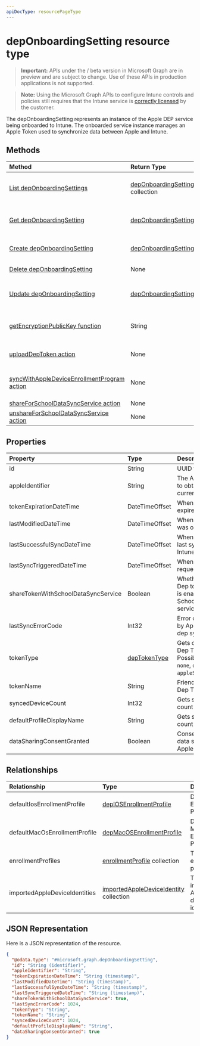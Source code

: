 ```yaml
---
apiDocType: resourcePageType
---
```

# depOnboardingSetting resource type

> **Important:** APIs under the / beta version in Microsoft Graph are in preview and are subject to change. Use of these APIs in production applications is not supported.

> **Note:** Using the Microsoft Graph APIs to configure Intune controls and policies still requires that the Intune service is [correctly licensed](https://go.microsoft.com/fwlink/?linkid=839381) by the customer.

The depOnboardingSetting represents an instance of the Apple DEP service being onboarded to Intune. The onboarded service instance manages an Apple Token used to synchronize data between Apple and Intune.
## Methods
|Method|Return Type|Description|
|:---|:---|:---|
|[List depOnboardingSettings](../api/intune_enrollment_deponboardingsetting_list.md)|[depOnboardingSetting](../resources/intune_enrollment_deponboardingsetting.md) collection|List properties and relationships of the [depOnboardingSetting](../resources/intune_enrollment_deponboardingsetting.md) objects.|
|[Get depOnboardingSetting](../api/intune_enrollment_deponboardingsetting_get.md)|[depOnboardingSetting](../resources/intune_enrollment_deponboardingsetting.md)|Read properties and relationships of the [depOnboardingSetting](../resources/intune_enrollment_deponboardingsetting.md) object.|
|[Create depOnboardingSetting](../api/intune_enrollment_deponboardingsetting_create.md)|[depOnboardingSetting](../resources/intune_enrollment_deponboardingsetting.md)|Create a new [depOnboardingSetting](../resources/intune_enrollment_deponboardingsetting.md) object.|
|[Delete depOnboardingSetting](../api/intune_enrollment_deponboardingsetting_delete.md)|None|Deletes a [depOnboardingSetting](../resources/intune_enrollment_deponboardingsetting.md).|
|[Update depOnboardingSetting](../api/intune_enrollment_deponboardingsetting_update.md)|[depOnboardingSetting](../resources/intune_enrollment_deponboardingsetting.md)|Update the properties of a [depOnboardingSetting](../resources/intune_enrollment_deponboardingsetting.md) object.|
|[getEncryptionPublicKey function](../api/intune_enrollment_deponboardingsetting_getencryptionpublickey.md)|String|Get a public key to use to encrypt the Apple device enrollment program token|
|[uploadDepToken action](../api/intune_enrollment_deponboardingsetting_uploaddeptoken.md)|None|Uploads a new Device Enrollment Program token|
|[syncWithAppleDeviceEnrollmentProgram action](../api/intune_enrollment_deponboardingsetting_syncwithappledeviceenrollmentprogram.md)|None|Synchronizes between Apple Device Enrollment Program and Intune|
|[shareForSchoolDataSyncService action](../api/intune_enrollment_deponboardingsetting_shareforschooldatasyncservice.md)|None|Not yet documented|
|[unshareForSchoolDataSyncService action](../api/intune_enrollment_deponboardingsetting_unshareforschooldatasyncservice.md)|None|Not yet documented|

## Properties
|Property|Type|Description|
|:---|:---|:---|
|id|String|UUID for the object|
|appleIdentifier|String|The Apple ID used to obtain the current token.|
|tokenExpirationDateTime|DateTimeOffset|When the token will expire.|
|lastModifiedDateTime|DateTimeOffset|When the service was onboarded.|
|lastSuccessfulSyncDateTime|DateTimeOffset|When the service last syned with Intune|
|lastSyncTriggeredDateTime|DateTimeOffset|When Intune last requested a sync.|
|shareTokenWithSchoolDataSyncService|Boolean|Whether or not the Dep token sharing is enabled with the School Data Sync service.|
|lastSyncErrorCode|Int32|Error code reported by Apple during last dep sync.|
|tokenType|[depTokenType](../resources/intune_enrollment_deptokentype.md)|Gets or sets the Dep Token Type. Possible values are: `none`, `dep`, `appleSchoolManager`.|
|tokenName|String|Friendly Name for Dep Token|
|syncedDeviceCount|Int32|Gets synced device count|
|defaultProfileDisplayName|String|Gets synced device count|
|dataSharingConsentGranted|Boolean|Consent granted for data sharing with Apple Dep Service|

## Relationships
|Relationship|Type|Description|
|:---|:---|:---|
|defaultIosEnrollmentProfile|[depIOSEnrollmentProfile](../resources/intune_enrollment_depiosenrollmentprofile.md)|Default iOS Enrollment Profile|
|defaultMacOsEnrollmentProfile|[depMacOSEnrollmentProfile](../resources/intune_enrollment_depmacosenrollmentprofile.md)|Default MacOs Enrollment Profile|
|enrollmentProfiles|[enrollmentProfile](../resources/intune_enrollment_enrollmentprofile.md) collection|The enrollment profiles.|
|importedAppleDeviceIdentities|[importedAppleDeviceIdentity](../resources/intune_enrollment_importedappledeviceidentity.md) collection|The imported Apple device identities.|

## JSON Representation
Here is a JSON representation of the resource.
<!-- {
  "blockType": "resource",
  "keyProperty": "id",
  "@odata.type": "microsoft.graph.depOnboardingSetting"
}
-->
``` json
{
  "@odata.type": "#microsoft.graph.depOnboardingSetting",
  "id": "String (identifier)",
  "appleIdentifier": "String",
  "tokenExpirationDateTime": "String (timestamp)",
  "lastModifiedDateTime": "String (timestamp)",
  "lastSuccessfulSyncDateTime": "String (timestamp)",
  "lastSyncTriggeredDateTime": "String (timestamp)",
  "shareTokenWithSchoolDataSyncService": true,
  "lastSyncErrorCode": 1024,
  "tokenType": "String",
  "tokenName": "String",
  "syncedDeviceCount": 1024,
  "defaultProfileDisplayName": "String",
  "dataSharingConsentGranted": true
}
```





